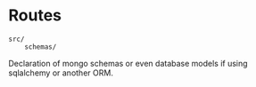 # Routes
```
src/
    schemas/
```
Declaration of mongo schemas or even database models if using sqlalchemy or another ORM.
